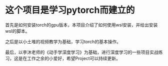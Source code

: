 # 这个项目是学习pytorch而建立的

首先是如何安装torch的gpu版本，本项目介绍了如何使用wsl安装，并给出安装wsl的脚本。

之后是以小土堆的视频教学为基础，学习torch的基本操作。

最后，以李沐老师的《动手学深度学习》为基础，进行深度学习的一些项目实战练习，这是在工作之余的小爱好，希望Project可以持续更新。